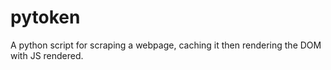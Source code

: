 # pytoken
A python script for scraping a webpage, caching it then rendering the DOM with JS rendered.
